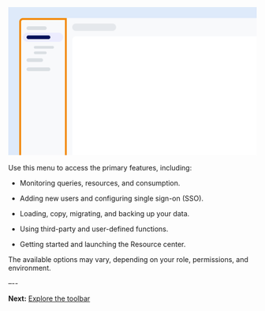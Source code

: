![Example showing the location of the menu on the screen.](Images/yfz1720902842214.png)

Use this menu to access the primary features, including:

-   Monitoring queries, resources, and consumption.


-   Adding new users and configuring single sign-on (SSO).


-   Loading, copy, migrating, and backing up your data.


-   Using third-party and user-defined functions.


-   Getting started and launching the Resource center.


The available options may vary, depending on your role, permissions, and environment.

–--

**Next:** [Explore the toolbar](njy1721168384549.md)

